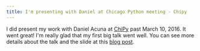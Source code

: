 ```yaml
---
title: I'm presenting with Daniel at Chicago Python meeting - Chipy
---
```



I did present my work with Daniel Acuna at [ChiPy](http://www.chipy.org/)
past March 10, 2016. It went great! I'm really glad that my first big talk went well.
You can see more details about the talk and the slide at this [blog post](http://kordinglab.com/2016/03/11/chipy_presentation.html).
